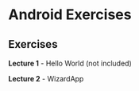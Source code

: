 # Android Exercises

## Exercises

**Lecture 1** - Hello World (not included)

**Lecture 2** - WizardApp
